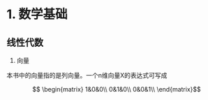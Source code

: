 # 1. 数学基础

## 线性代数

1. 向量

本书中的向量指的是列向量。一个n维向量X的表达式可写成

```math
   \begin{matrix}
      1&0&0\\
      0&1&0\\
      0&0&1\\
      \end{matrix}
```
